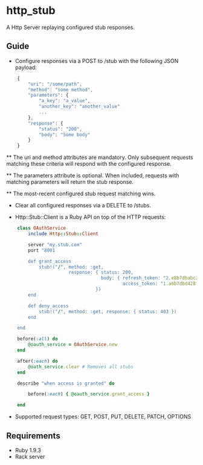http_stub
=========

A Http Server replaying configured stub responses.

Guide
-----

* Configure responses via a POST to /stub with the following JSON payload:

```javascript
    {
        "uri": "/some/path",
        "method": "some method",
        "parameters": {
            "a_key": "a_value",
            "another_key": "another_value"
            ...
        },
        "response": {
            "status": "200",
            "body": "Some body"
        }
    }
```

** The uri and method attributes are mandatory.
   Only subsequent requests matching these criteria will respond with the configured response.

** The parameters attribute is optional.
   When included, requests with matching parameters will return the stub response.

** The most-recent configured stub request matching wins.

* Clear all configured responses via a DELETE to /stubs.

* Http::Stub::Client is a Ruby API on top of the HTTP requests:

```ruby
    class OAuthService
        include Http::Stub::Client

        server "my.stub.com"
        port "8001

        def grant_access
            stub!("/", method: :get,
                       response: { status: 200,
                                   body: { refresh_token: "2.e8b7dbabc28f731035f771b8d15063f23.5184000",
                                           access_token: "1.a6b7dbd428f731035f771b8d15063f61.86400" }.json
                                 })
        end

        def deny_access
            stub!("/", method: :get, response: { status: 403 })
        end

    end
```

```ruby
    before(:all) do
        @oauth_service = OAuthService.new
    end

    after(:each) do
        @oath_service.clear # Removes all stubs
    end

    describe "when access is granted" do

        before(:each) { @oauth_service.grant_access }

    end
```

* Supported request types: GET, POST, PUT, DELETE, PATCH, OPTIONS

Requirements
------------

* Ruby 1.9.3
* Rack server
